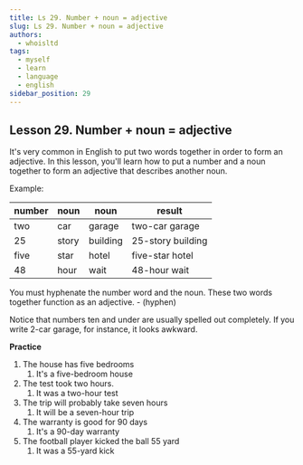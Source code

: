 ```yaml
---
title: Ls 29. Number + noun = adjective
slug: Ls 29. Number + noun = adjective
authors:
  - whoisltd
tags:
  - myself
  - learn
  - language
  - english
sidebar_position: 29
---
```


## Lesson 29. Number + noun = adjective

It's very common in English to put two words together in order to form an adjective. In this lesson, you'll learn how to put a number and a noun together to form an adjective that describes another noun.

Example:

| number | noun  | noun     | result            |
| ------ | ----- | -------- | ----------------- |
| two    | car   | garage   | two-car garage    |
| 25     | story | building | 25-story building |
| five   | star  | hotel    | five-star hotel   |
| 48     | hour  | wait     | 48-hour wait      |

You must hyphenate the number word and the noun. These two words together function as an adjective. - (hyphen)

Notice that numbers ten and under are usually spelled out completely. If you write 2-car garage, for instance, it looks awkward.

**Practice**

1. The house has five bedrooms
   1. It's a five-bedroom house
2. The test took two hours.
   1. It was a two-hour test
3. The trip will probably take seven hours
   1. It will be a seven-hour trip
4. The warranty is good for 90 days
   1. It's a 90-day warranty
5. The football player kicked the ball 55 yard
   1. It was a 55-yard kick
